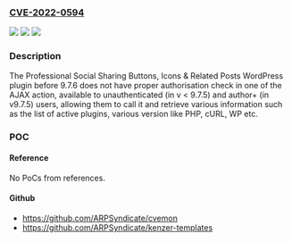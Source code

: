 ### [CVE-2022-0594](https://cve.mitre.org/cgi-bin/cvename.cgi?name=CVE-2022-0594)
![](https://img.shields.io/static/v1?label=Product&message=Professional%20Social%20Sharing%20Buttons%2C%20Icons%20%26%20Related%20Posts%20%E2%80%93%20Shareaholic&color=blue)
![](https://img.shields.io/static/v1?label=Version&message=9.7.6%3C%209.7.6%20&color=brighgreen)
![](https://img.shields.io/static/v1?label=Vulnerability&message=CWE-863%20Incorrect%20Authorization&color=brighgreen)

### Description

The Professional Social Sharing Buttons, Icons & Related Posts WordPress plugin before 9.7.6 does not have proper authorisation check in one of the AJAX action, available to unauthenticated (in v < 9.7.5) and author+ (in v9.7.5) users, allowing them to call it and retrieve various information such as the list of active plugins, various version like PHP, cURL, WP etc.

### POC

#### Reference
No PoCs from references.

#### Github
- https://github.com/ARPSyndicate/cvemon
- https://github.com/ARPSyndicate/kenzer-templates

